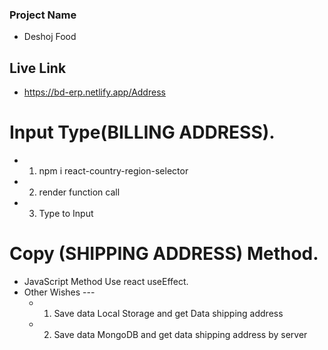 ### Project Name

- Deshoj Food

## Live Link

- https://bd-erp.netlify.app/Address

# Input Type(BILLING ADDRESS).

- 1. npm i react-country-region-selector
- 2. render function call
- 3. Type to Input

# Copy (SHIPPING ADDRESS) Method.

- JavaScript Method Use react useEffect.
- Other Wishes ---
  - 1.  Save data Local Storage and get Data shipping address
  - 2.  Save data MongoDB and get data shipping address by server
